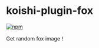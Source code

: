 # koishi-plugin-fox

[![npm](https://img.shields.io/npm/v/@mengshouer/koishi-plugin-fox?style=flat-square)](https://www.npmjs.com/package/@mengshouer/koishi-plugin-fox)

Get random fox image！

